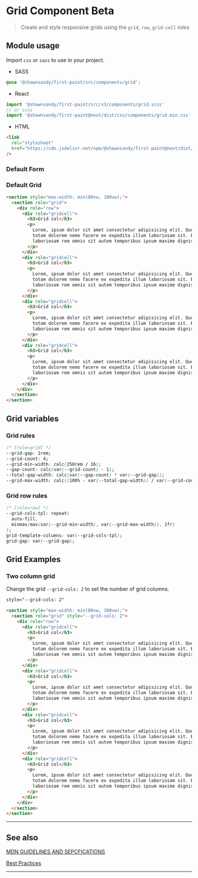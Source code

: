 # Grid Component <span role="note" style="--note: var(--beta)">Beta</span>

> Create and style responsive grids using the `grid`, `row`, `grid-cell` roles

## Module usage

Import `css` or `sass` to use in your project.

- SASS

```scss
@use '@shawnsandy/first-paint/src/components/grid';
```

- React

```jsx
import '@shawnsandy/first-paint/src/v3/components/grid.scss'
// or scss
import '@shawnsandy/first-paint@next/dist/css/components/grid.min.css'
```

- HTML

```html
<link
  rel="stylesheet"
  href="https://cdn.jsdelivr.net/npm/@shawnsandy/first-paint@next/dist/css/components/grid.min.css"
/>
```

### Default Form

### Default Grid

```html preview
<section style="max-width: min(80vw, 100vw);">
  <section role="grid">
    <div role="row">
      <div role="gridcell">
        <h3>Grid col</h3>
        <p>
          Lorem, ipsum dolor sit amet consectetur adipisicing elit. Quod nulla
          totam dolorem nemo facere ex expedita illum laboriosam sit. Ea
          laboriosam rem omnis sit autem temporibus ipsum maxime dignissimos id.
        </p>
      </div>
      <div role="gridcell">
        <h3>Grid col</h3>
        <p>
          Lorem, ipsum dolor sit amet consectetur adipisicing elit. Quod nulla
          totam dolorem nemo facere ex expedita illum laboriosam sit. Ea
          laboriosam rem omnis sit autem temporibus ipsum maxime dignissimos id.
        </p>
      </div>
      <div role="gridcell">
        <h3>Grid col</h3>
        <p>
          Lorem, ipsum dolor sit amet consectetur adipisicing elit. Quod nulla
          totam dolorem nemo facere ex expedita illum laboriosam sit. Ea
          laboriosam rem omnis sit autem temporibus ipsum maxime dignissimos id.
        </p>
      </div>
      <div role="gridcell">
        <h3>Grid col</h3>
        <p>
          Lorem, ipsum dolor sit amet consectetur adipisicing elit. Quod nulla
          totam dolorem nemo facere ex expedita illum laboriosam sit. Ea
          laboriosam rem omnis sit autem temporibus ipsum maxime dignissimos id.
        </p>
      </div>
    </div>
  </section>
</section>
```

## Grid variables

### Grid rules

```css
/* [role=grid] */
--grid-gap: 1rem;
--grid-count: 4;
--grid-min-width: calc(250rem / 16);
--gap-count: calc(var(--grid-count) - 1);
--total-gap-width: calc(var(--gap-count) * var(--grid-gap));
--grid-max-width: calc((100% - var(--total-gap-width)) / var(--grid-count));
```

### Grid row rules

```css
/* [role=row] */
--grid-cols-tpl: repeat(
  auto-fill,
  minmax(max(var(--grid-min-width), var(--grid-max-width)), 1fr)
);
grid-template-columns: var(--grid-cols-tpl);
grid-gap: var(--grid-gap);
```

## Grid Examples

### Two column grid

Change the grid `--grid-cols: 2` to set the number of grid columns.

```html
style="--grid-cols: 2"
```

```html preview
<section style="max-width: min(80vw, 100vw);">
  <section role="grid" style="--grid-cols: 2">
    <div role="row">
      <div role="gridcell">
        <h3>Grid col</h3>
        <p>
          Lorem, ipsum dolor sit amet consectetur adipisicing elit. Quod nulla
          totam dolorem nemo facere ex expedita illum laboriosam sit. Ea
          laboriosam rem omnis sit autem temporibus ipsum maxime dignissimos id.
        </p>
      </div>
      <div role="gridcell">
        <h3>Grid col</h3>
        <p>
          Lorem, ipsum dolor sit amet consectetur adipisicing elit. Quod nulla
          totam dolorem nemo facere ex expedita illum laboriosam sit. Ea
          laboriosam rem omnis sit autem temporibus ipsum maxime dignissimos id.
        </p>
      </div>
      <div role="gridcell">
        <h3>Grid col</h3>
        <p>
          Lorem, ipsum dolor sit amet consectetur adipisicing elit. Quod nulla
          totam dolorem nemo facere ex expedita illum laboriosam sit. Ea
          laboriosam rem omnis sit autem temporibus ipsum maxime dignissimos id.
        </p>
      </div>
      <div role="gridcell">
        <h3>Grid col</h3>
        <p>
          Lorem, ipsum dolor sit amet consectetur adipisicing elit. Quod nulla
          totam dolorem nemo facere ex expedita illum laboriosam sit. Ea
          laboriosam rem omnis sit autem temporibus ipsum maxime dignissimos id.
        </p>
      </div>
    </div>
  </section>
</section>
```

---

## See also

[MDN GUIDELINES AND SEPCFICATIONS](https://developer.mozilla.org/en-US/docs/Web/Accessibility/ARIA/Roles/grid_role 'target:="_blank"')

[Best Practices](https://www.w3.org/TR/wai-aria-practices-1.1/#grid ':target="_blank"')

---
